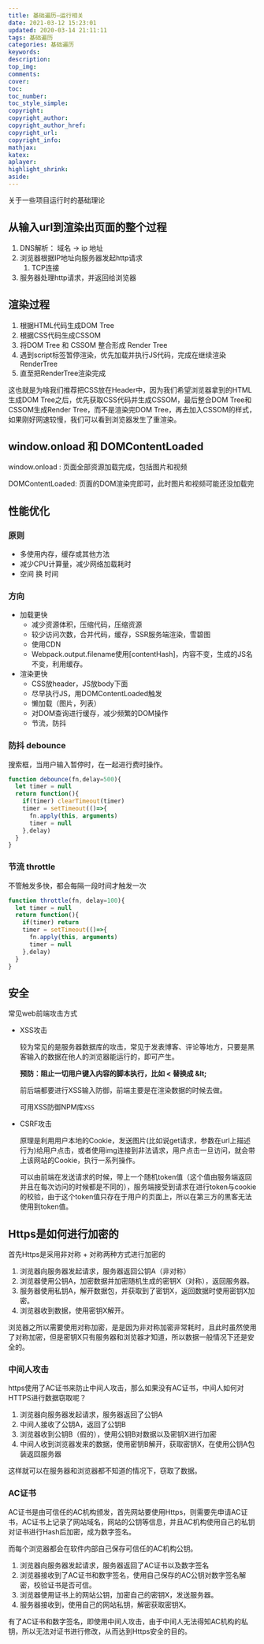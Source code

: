 ```yaml
---
title: 基础遍历—运行相关
date: 2021-03-12 15:23:01
updated: 2020-03-14 21:11:11
tags: 基础遍历
categories: 基础遍历
keywords:
description:
top_img: 
comments:
cover: 
toc:
toc_number:
toc_style_simple:
copyright:
copyright_author:
copyright_author_href:
copyright_url:
copyright_info:
mathjax:
katex:
aplayer:
highlight_shrink:
aside:
---
```


关于一些项目运行时的基础理论

## 从输入url到渲染出页面的整个过程

1. DNS解析： 域名 -> ip 地址
2. 浏览器根据IP地址向服务器发起http请求
   1. TCP连接
3. 服务器处理http请求，并返回给浏览器

## 渲染过程

1. 根据HTML代码生成DOM Tree
2. 根据CSS代码生成CSSOM
3. 将DOM Tree 和 CSSOM 整合形成 Render Tree
4. 遇到script标签暂停渲染，优先加载并执行JS代码，完成在继续渲染RenderTree
5. 直至把RenderTree渲染完成



这也就是为啥我们推荐把CSS放在Header中，因为我们希望浏览器拿到的HTML生成DOM Tree之后，优先获取CSS代码并生成CSSOM，最后整合DOM Tree和CSSOM生成Render Tree，而不是渲染完DOM Tree，再去加入CSSOM的样式，如果刚好网速较慢，我们可以看到浏览器发生了重渲染。

## window.onload 和 DOMContentLoaded

window.onload : 页面全部资源加载完成，包括图片和视频

DOMContentLoaded: 页面的DOM渲染完即可，此时图片和视频可能还没加载完

## 性能优化

### 原则

- 多使用内存，缓存或其他方法
- 减少CPU计算量，减少网络加载耗时
- 空间 换 时间

### 方向

- 加载更快
  - 减少资源体积，压缩代码，压缩资源
  - 较少访问次数，合并代码，缓存，SSR服务端渲染，雪碧图
  - 使用CDN
  - Webpack.output.filename使用[contentHash]，内容不变，生成的JS名不变，利用缓存。
- 渲染更快
  - CSS放header，JS放body下面
  - 尽早执行JS，用DOMContentLoaded触发
  - 懒加载（图片，列表）
  - 对DOM查询进行缓存，减少频繁的DOM操作
  - 节流，防抖

### 防抖 debounce

搜索框，当用户输入暂停时，在一起进行费时操作。

```javascript
function debounce(fn,delay=500){
  let timer = null
  return function(){
    if(timer) clearTimeout(timer)
    timer = setTimeout(()=>{
      fn.apply(this, arguments)
      timer = null
    },delay)
  }
}
```

### 节流 throttle

不管触发多快，都会每隔一段时间才触发一次

```javascript
function throttle(fn, delay=100){
  let timer = null
  return function(){
    if(timer) return
    timer = setTimeout(()=>{
      fn.apply(this, arguments)
      timer = null
    },delay)
  }
}
```

## 安全

常见web前端攻击方式

- XSS攻击

  较为常见的是服务器数据库的攻击，常见于发表博客、评论等地方，只要是黑客输入的数据在他人的浏览器能运行的，即可产生。

  **预防：阻止一切用户键入内容的脚本执行，比如 < 替换成 \&lt;**

  前后端都要进行XSS输入防御，前端主要是在渲染数据的时候去做。

  可用XSS防御NPM库`XSS`

- CSRF攻击

  原理是利用用户本地的Cookie，发送图片(比如说get请求，参数在url上描述行为)给用户点击，或者使用img连接到非法请求，用户点击一旦访问，就会带上该网站的Cookie，执行一系列操作。

  可以由前端在发送请求的时候，带上一个随机token值（这个值由服务端返回并且在每次访问的时候都是不同的），服务端接受到请求在进行token与cookie的校验，由于这个token值只存在于用户的页面上，所以在第三方的黑客无法使用到token值。

## Https是如何进行加密的

首先Https是采用非对称 + 对称两种方式进行加密的

1. 浏览器向服务器发起请求，服务器返回公钥A（非对称）
2. 浏览器使用公钥A，加密数据并加密随机生成的密钥X（对称），返回服务器。
3. 服务器使用私钥A，解开数据包，并获取到了密钥X，返回数据时使用密钥X加密。
4. 浏览器收到数据，使用密钥X解开。

浏览器之所以需要使用对称加密，是是因为非对称加密非常耗时，且此时虽然使用了对称加密，但是密钥X只有服务器和浏览器才知道，所以数据一般情况下还是安全的。
### 中间人攻击

https使用了AC证书来防止中间人攻击，那么如果没有AC证书，中间人如何对HTTPS进行数据窃取呢？

1. 浏览器向服务器发起请求，服务器返回了公钥A
2. 中间人接收了公钥A，返回了公钥B
3. 浏览器收到公钥B（假的），使用公钥B对数据以及密钥X进行加密
4. 中间人收到浏览器发来的数据，使用密钥B解开，获取密钥X，在使用公钥A包装返回服务器

这样就可以在服务器和浏览器都不知道的情况下，窃取了数据。

### AC证书

AC证书是由可信任的AC机构颁发，首先网站要使用Https，则需要先申请AC证书，AC证书上记录了网站域名，网站的公钥等信息，并且AC机构使用自己的私钥对证书进行Hash后加密，成为数字签名。

而每个浏览器都会在软件内部自己保存可信任的AC机构公钥。

1. 浏览器向服务器发起请求，服务器返回了AC证书以及数字签名
2. 浏览器接收到了AC证书和数字签名，使用自己保存的AC公钥对数字签名解密，校验证书是否可信。
3. 浏览器使用证书上的网站公钥，加密自己的密钥X，发送服务器。
4. 服务器接收到，使用自己的网站私钥，解密获取密钥X。

有了AC证书和数字签名，即使用中间人攻击，由于中间人无法得知AC机构的私钥，所以无法对证书进行修改，从而达到Https安全的目的。